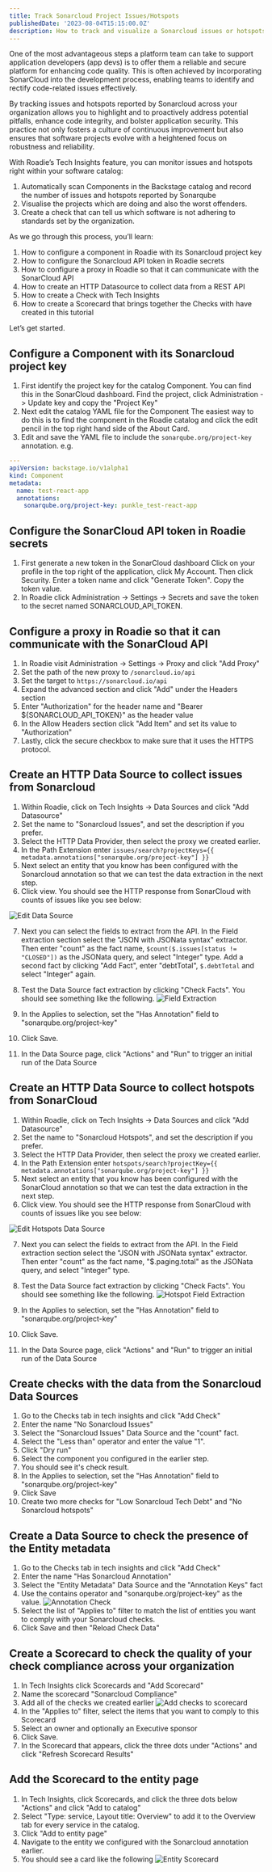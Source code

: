 ```yaml
---
title: Track Sonarcloud Project Issues/Hotspots
publishedDate: '2023-08-04T15:15:00.0Z'
description: How to track and visualize a Sonarcloud issues or hotspots with Roadie
---
```


One of the most advantageous steps a platform team can take to support application developers (app devs) is to offer them a reliable and secure platform for enhancing code quality. This is often achieved by incorporating SonarCloud into the development process, enabling teams to identify and rectify code-related issues effectively.

By tracking issues and hotspots reported by Sonarcloud across your organization allows you to highlight and to proactively address potential pitfalls, enhance code integrity, and bolster application security. This practice not only fosters a culture of continuous improvement but also ensures that software projects evolve with a heightened focus on robustness and reliability.

With Roadie’s Tech Insights feature, you can monitor issues and hotspots right within your software catalog:

1. Automatically scan Components in the Backstage catalog and record the number of issues and hotspots reported by Sonarqube
2. Visualise the projects which are doing and also the worst offenders.
3. Create a check that can tell us which software is not adhering to standards set by the organization.

As we go through this process, you’ll learn:

1. How to configure a component in Roadie with its Sonarcloud project key
2. How to configure the Sonarcloud API token in Roadie secrets
3. How to configure a proxy in Roadie so that it can communicate with the SonarCloud API
4. How to create an HTTP Datasource to collect data from a REST API
5. How to create a Check with Tech Insights
6. How to create a Scorecard that brings together the Checks with have created in this tutorial

Let’s get started.

## Configure a Component with its Sonarcloud project key

1. First identify the project key for the catalog Component.
You can find this in the SonarCloud dashboard. Find the project, click Administration -> Update key and copy the "Project Key"
2. Next edit the catalog YAML file for the Component 
The easiest way to do this is to find the component in the Roadie catalog and click the edit pencil in the top right hand side of the About Card.
3. Edit and save the YAML file to include the `sonarqube.org/project-key` annotation.
e.g.
```yaml
---
apiVersion: backstage.io/v1alpha1
kind: Component
metadata:
  name: test-react-app
  annotations:
    sonarqube.org/project-key: punkle_test-react-app
```

## Configure the SonarCloud API token in Roadie secrets

1. First generate a new token in the SonarCloud dashboard
Click on your profile in the top right of the application, click My Account. Then click Security. Enter a token name and click "Generate Token". Copy the token value.
2. In Roadie click Administration -> Settings -> Secrets and save the token to the secret named SONARCLOUD_API_TOKEN.

## Configure a proxy in Roadie so that it can communicate with the SonarCloud API

1. In Roadie visit Administration -> Settings -> Proxy and click "Add Proxy"
2. Set the path of the new proxy to `/sonarcloud.io/api`
3. Set the target to `https://sonarcloud.io/api`
4. Expand the advanced section and click "Add" under the Headers section
5. Enter "Authorization" for the header name and "Bearer ${SONARCLOUD_API_TOKEN}" as the header value
6. In the Allow Headers section click "Add Item" and set its value to "Authorization"
7. Lastly, click the secure checkbox to make sure that it uses the HTTPS protocol.

## Create an HTTP Data Source to collect issues from Sonarcloud

1. Within Roadie, click on Tech Insights -> Data Sources and click "Add Datasource"
2. Set the name to "Sonarcloud Issues", and set the description if you prefer.
3. Select the HTTP Data Provider, then select the proxy we created earlier.
4. In the Path Extension enter `issues/search?projectKeys={{ metadata.annotations["sonarqube.org/project-key"] }}`
5. Next select an entity that you know has been configured with the Sonarcloud annotation so that we can test the data extraction in the next step.
6. Click view. You should see the HTTP response from SonarCloud with counts of issues like you see below:

![Edit Data Source](edit-datasource.png)

7. Next you can select the fields to extract from the API.
In the Field extraction section select the "JSON with JSONata syntax" extractor. Then enter "count" as the fact name, `$count($.issues[status != "CLOSED"])` as the JSONata query, and select "Integer" type. Add a second fact by clicking "Add Fact", enter "debtTotal", `$.debtTotal` and select "Integer" again.

8. Test the Data Source fact extraction by clicking "Check Facts". You should see something like the following.
![Field Extraction](field-extraction.png)

9. In the Applies to selection, set the "Has Annotation" field to "sonarqube.org/project-key"
10. Click Save.
11. In the Data Source page, click "Actions" and "Run" to trigger an initial run of the Data Source

## Create an HTTP Data Source to collect hotspots from SonarCloud

1. Within Roadie, click on Tech Insights -> Data Sources and click "Add Datasource"
2. Set the name to "Sonarcloud Hotspots", and set the description if you prefer.
3. Select the HTTP Data Provider, then select the proxy we created earlier.
4. In the Path Extension enter `hotspots/search?projectKey={{ metadata.annotations["sonarqube.org/project-key"] }}`
5. Next select an entity that you know has been configured with the SonarCloud annotation so that we can test the data extraction in the next step.
6. Click view. You should see the HTTP response from SonarCloud with counts of issues like you see below:

![Edit Hotspots Data Source](edit-hotspots-datasource.png)

7. Next you can select the fields to extract from the API.
In the Field extraction section select the "JSON with JSONata syntax" extractor. Then enter "count" as the fact name, "$.paging.total" as the JSONata query, and select "Integer" type.

8. Test the Data Source fact extraction by clicking "Check Facts". You should see something like the following.
![Hotspot Field Extraction](hotspot-field-extraction.png)

9. In the Applies to selection, set the "Has Annotation" field to "sonarqube.org/project-key"
10. Click Save.
11. In the Data Source page, click "Actions" and "Run" to trigger an initial run of the Data Source

## Create checks with the data from the Sonarcloud Data Sources

1. Go to the Checks tab in tech insights and click "Add Check"
2. Enter the name "No Sonarcloud Issues"
3. Select the "Sonarcloud Issues" Data Source and the "count" fact.
4. Select the "Less than" operator and enter the value "1".
5. Click "Dry run"
6. Select the component you configured in the earlier step.
7. You should see it's check result.
8. In the Applies to selection, set the "Has Annotation" field to "sonarqube.org/project-key"
9. Click Save
10. Create two more checks for "Low Sonarcloud Tech Debt" and "No Sonarcloud hotspots"

## Create a Data Source to check the presence of the Entity metadata

1. Go to the Checks tab in tech insights and click "Add Check"
2. Enter the name "Has Sonarcloud Annotation"
3. Select the "Entity Metadata" Data Source and the "Annotation Keys" fact
4. Use the contains operator and "sonarqube.org/project-key" as the value.
![Annotation Check](annotation-check.png)
5. Select the list of "Applies to" filter to match the list of entities you want to comply with your Sonarcloud checks.
6. Click Save and then "Reload Check Data"

## Create a Scorecard to check the quality of your check compliance across your organization

1. In Tech Insights click Scorecards and "Add Scorecard"
2. Name the scorecard "Sonarcloud Compliance"
3. Add all of the checks we created earlier
![Add checks to scorecard](add-checks-to-scorecard.png)
4. In the "Applies to" filter, select the items that you want to comply to this Scorecard
5. Select an owner and optionally an Executive sponsor
6. Click Save.
7. In the Scorecard that appears, click the three dots under "Actions" and click "Refresh Scorecard Results"

## Add the Scorecard to the entity page

1. In Tech Insights, click Scorecards, and click the three dots below "Actions" and click "Add to catalog"
2. Select "Type: service, Layout title: Overview" to add it to the Overview tab for every service in the catalog.
3. Click "Add to entity page"
4. Navigate to the entity we configured with the Sonarcloud annotation earlier.
5. You should see a card like the following
![Entity Scorecard](entity-scorecard.png)
